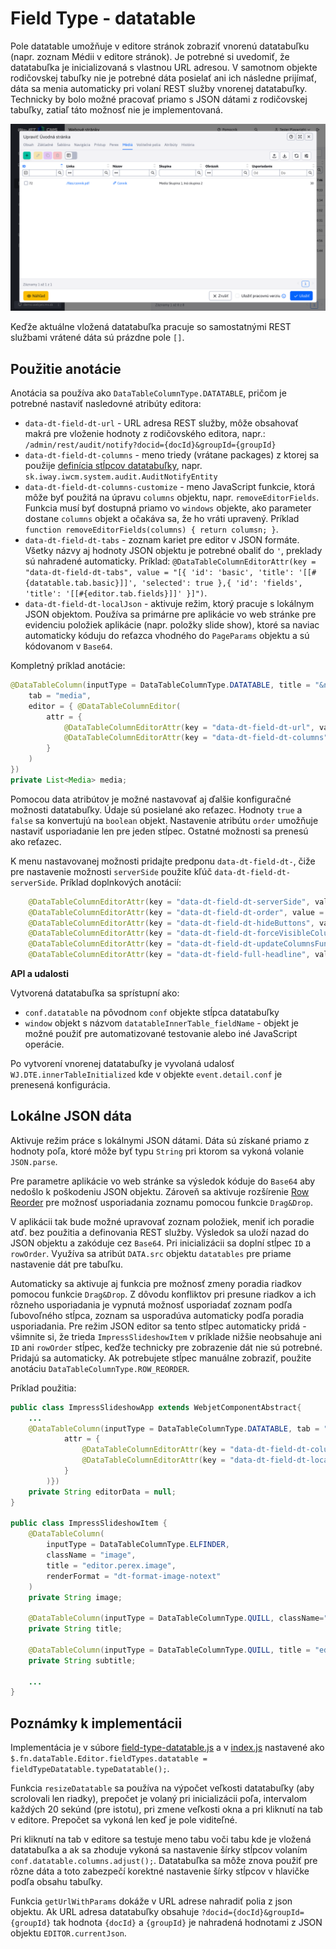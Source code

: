 # Field Type - datatable

Pole datatable umožňuje v editore stránok zobraziť vnorenú datatabuľku (napr. zoznam Médii v editore stránok). Je potrebné si uvedomiť, že datatabuľka je inicializovaná s vlastnou URL adresou. V samotnom objekte rodičovskej tabuľky nie je potrebné dáta posielať ani ich následne prijímať, dáta sa menia automaticky pri volaní REST služby vnorenej datatabuľky. Technicky by bolo možné pracovať priamo s JSON dátami z rodičovskej tabuľky, zatiaľ táto možnosť nie je implementovaná.

![](../../redactor/webpages/media.png)

Keďže aktuálne vložená datatabuľka pracuje so samostatnými REST službami vrátené dáta sú prázdne pole ```[]```.

## Použitie anotácie

Anotácia sa používa ako ```DataTableColumnType.DATATABLE```, pričom je potrebné nastaviť nasledovné atribúty editora:

- ```data-dt-field-dt-url``` - URL adresa REST služby, môže obsahovať makrá pre vloženie hodnoty z rodičovského editora, napr.: ```/admin/rest/audit/notify?docid={docId}&groupId={groupId}```
- ```data-dt-field-dt-columns``` - meno triedy (vrátane packages) z ktorej sa použije [definícia stĺpcov datatabuľky](datatable-columns.md), napr. ```sk.iway.iwcm.system.audit.AuditNotifyEntity```
- `data-dt-field-dt-columns-customize` - meno JavaScript funkcie, ktorá môže byť použitá na úpravu `columns` objektu, napr. `removeEditorFields`. Funkcia musí byť dostupná priamo vo `windows` objekte, ako parameter dostane `columns` objekt a očakáva sa, že ho vráti upravený. Príklad `function removeEditorFields(columns) { return columsn; }`.
- `data-dt-field-dt-tabs` - zoznam kariet pre editor v JSON formáte. Všetky názvy aj hodnoty JSON objektu je potrebné obaliť do `'`, preklady sú nahradené automaticky. Príklad: `@DataTableColumnEditorAttr(key = "data-dt-field-dt-tabs", value = "[{ 'id': 'basic', 'title': '[[#{datatable.tab.basic}]]', 'selected': true },{ 'id': 'fields', 'title': '[[#{editor.tab.fields}]]' }]")`.
- `data-dt-field-dt-localJson` - aktivuje režim, ktorý pracuje s lokálnym JSON objektom. Používa sa primárne pre aplikácie vo web stránke pre evidenciu položiek aplikácie (napr. položky slide show), ktoré sa naviac automaticky kóduju do reťazca vhodného do `PageParams` objektu a sú kódovanom v `Base64`.

Kompletný príklad anotácie:

```java
@DataTableColumn(inputType = DataTableColumnType.DATATABLE, title = "&nbsp;",
    tab = "media",
    editor = { @DataTableColumnEditor(
        attr = {
            @DataTableColumnEditorAttr(key = "data-dt-field-dt-url", value = "/admin/rest/audit/notify"),
            @DataTableColumnEditorAttr(key = "data-dt-field-dt-columns", value = "sk.iway.iwcm.system.audit.AuditNotifyEntity")
        }
    )
})
private List<Media> media;
```

Pomocou data atribútov je možné nastavovať aj ďalšie konfiguračné možnosti datatabuľky. Údaje sú posielané ako reťazec. Hodnoty ```true``` a ```false``` sa konvertujú na ```boolean``` objekt. Nastavenie atribútu ```order``` umožňuje nastaviť usporiadanie len pre jeden stĺpec. Ostatné možnosti sa prenesú ako reťazec.

K menu nastavovanej možnosti pridajte predponu ```data-dt-field-dt-```, čiže pre nastavenie možnosti ```serverSide``` použite kľúč ```data-dt-field-dt-serverSide```. Príklad doplnkových anotácií:

```java
    @DataTableColumnEditorAttr(key = "data-dt-field-dt-serverSide", value = "false"), //vypnutie serveroveho strankovania/vyhladavania
    @DataTableColumnEditorAttr(key = "data-dt-field-dt-order", value = "2,desc"), //nastavenie usporiadania podla 2. stlpca
    @DataTableColumnEditorAttr(key = "data-dt-field-dt-hideButtons", value = "create,edit,remove,import,celledit") //vypnutie zobrazenia uvedenych tlacidiel
    @DataTableColumnEditorAttr(key = "data-dt-field-dt-forceVisibleColumns", value = "groupId,fullPath"), //vynuti zobrazenie len uvedenych stlpcov
    @DataTableColumnEditorAttr(key = "data-dt-field-dt-updateColumnsFunction", value = "updateColumnsGroupDetails"), //JS funkcia ktora sa zavola pre upravu zoznamu stlpcov
    @DataTableColumnEditorAttr(key = "data-dt-field-full-headline", value = "user.group.groups_title") //nadpis nad datatabulkou na celu sirku okna
```

**API a udalosti**

Vytvorená datatabuľka sa sprístupní ako:

- ```conf.datatable``` na pôvodnom ```conf``` objekte stĺpca datatabuľky
- ```window``` objekt s názvom ```datatableInnerTable_fieldName``` - objekt je možné použiť pre automatizované testovanie alebo iné JavaScript operácie.

Po vytvorení vnorenej datatabuľky je vyvolaná udalosť ```WJ.DTE.innerTableInitialized``` kde v objekte ```event.detail.conf``` je prenesená konfigurácia.

## Lokálne JSON dáta

Aktivuje režim práce s lokálnymi JSON dátami. Dáta sú získané priamo z hodnoty poľa, ktoré môže byť typu `String` pri ktorom sa vykoná volanie `JSON.parse`.

Pre parametre aplikácie vo web stránke sa výsledok kóduje do `Base64` aby nedošlo k poškodeniu JSON objektu. Zároveň sa aktivuje rozšírenie [Row Reorder](https://datatables.net/extensions/rowreorder/) pre možnosť usporiadania zoznamu pomocou funkcie `Drag&Drop`.

V aplikácii tak bude možné upravovať zoznam položiek, meniť ich poradie atď. bez použitia a definovania REST služby. Výsledok sa uloží nazad do JSON objektu a zakóduje cez `Base64`. Pri inicializácii sa doplní stĺpec `ID` a `rowOrder`. Využíva sa atribút `DATA.src` objektu `datatables` pre priame nastavenie dát pre tabuľku.

Automaticky sa aktivuje aj funkcia pre možnosť zmeny poradia riadkov pomocou funkcie `Drag&Drop`. Z dôvodu konfliktov pri presune riadkov a ich rôzneho usporiadania je vypnutá možnosť usporiadať zoznam podľa ľubovoľného stĺpca, zoznam sa usporadúva automaticky podľa poradia usporiadania. Pre režim JSON editor sa tento stĺpec automaticky pridá - všimnite si, že trieda `ImpressSlideshowItem` v príklade nižšie neobsahuje ani `ID` ani `rowOrder` stĺpec, keďže technicky pre zobrazenie dát nie sú potrebné. Pridajú sa automaticky. Ak potrebujete stĺpec manuálne zobraziť, použite anotáciu `DataTableColumnType.ROW_REORDER`.

Príklad použitia:

```java
public class ImpressSlideshowApp extends WebjetComponentAbstract{
    ...
    @DataTableColumn(inputType = DataTableColumnType.DATATABLE, tab = "tabLink2", title="&nbsp;", className = "dt-json-editor",editor = { @DataTableColumnEditor(
            attr = {
                @DataTableColumnEditorAttr(key = "data-dt-field-dt-columns", value = "sk.iway.iwcm.components.appimpressslideshow.ImpressSlideshowItem"),
                @DataTableColumnEditorAttr(key = "data-dt-field-dt-localJson", value = "true")
            }
        )})
    private String editorData = null;
}

public class ImpressSlideshowItem {
    @DataTableColumn(
        inputType = DataTableColumnType.ELFINDER,
        className = "image",
        title = "editor.perex.image",
        renderFormat = "dt-format-image-notext"
    )
    private String image;

    @DataTableColumn(inputType = DataTableColumnType.QUILL, className="dt-row-edit", title = "components.app-cookiebar.cookiebar_title")
    private String title;

    @DataTableColumn(inputType = DataTableColumnType.QUILL, title = "editor.subtitle")
    private String subtitle;

    ...
}
```

## Poznámky k implementácii

Implementácia je v súbore [field-type-datatable.js](../../../src/main/webapp/admin/v9/npm_packages/webjetdatatables/field-type-datatable.js) a v [index.js](../../../src/main/webapp/admin/v9/npm_packages/webjetdatatables/index.js) nastavené ako ```$.fn.dataTable.Editor.fieldTypes.datatable = fieldTypeDatatable.typeDatatable();```.

Funkcia ```resizeDatatable``` sa používa na výpočet veľkosti datatabuľky (aby scrolovali len riadky), prepočet je volaný pri inicializácii poľa, intervalom každých 20 sekúnd (pre istotu), pri zmene veľkosti okna a pri kliknutí na tab v editore. Prepočet sa vykoná len keď je pole viditeľné.

Pri kliknutí na tab v editore sa testuje meno tabu voči tabu kde je vložená datatabuľka a ak sa zhoduje vykoná sa nastavenie šírky stĺpcov volaním ```conf.datatable.columns.adjust();```. Datatabuľka sa môže znova použiť pre rôzne dáta a toto zabezpečí korektné nastavenie šírky stĺpcov v hlavičke podľa obsahu tabuľky.

Funkcia ```getUrlWithParams``` dokáže v URL adrese nahradiť polia z json objektu. Ak URL adresa datatabuľky obsahuje ```?docid={docId}&groupId={groupId}``` tak hodnota ```{docId}``` a ```{groupId}``` je nahradená hodnotami z JSON objektu ```EDITOR.currentJson```.

